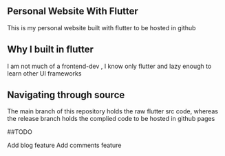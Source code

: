 ## Personal Website With Flutter

This is my personal website built with flutter to be hosted in github

## Why I built in flutter

I am not much of a frontend-dev , I know only flutter and lazy enough to learn other UI frameworks

## Navigating through source

The main branch of this repository holds the raw flutter src code, whereas
the release branch holds the complied code to be hosted in github pages

##TODO

Add blog feature
Add comments feature
